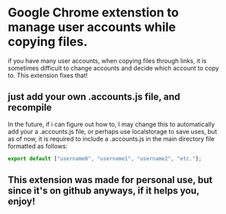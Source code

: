 # Google Chrome extenstion to manage user accounts while copying files.

if you have many user accounts, when copying files through links, it is sometimes difficult to change accounts and decide which account to copy to.
This extension fixes that!

## just add your own .accounts.js file, and recompile

In the future, if i can figure out how to, I may change this to automatically add your a .accounts.js file, or perhaps use localstorage to save uses, but as of now, it is required to include a .accounts.js in the main directory file formatted as follows:

```js
export default ["username0", "username1", "username2", "etc."];
```

## This extension was made for personal use, but since it's on github anyways, if it helps you, enjoy!
